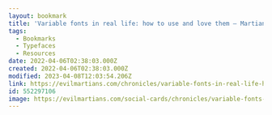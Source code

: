 ```yaml
---
layout: bookmark
title: 'Variable fonts in real life: how to use and love them — Martian Chronicles'
tags:
  - Bookmarks
  - Typefaces
  - Resources
date: 2022-04-06T02:38:03.000Z
created: 2022-04-06T02:38:03.000Z
modified: 2023-04-08T12:03:54.206Z
link: https://evilmartians.com/chronicles/variable-fonts-in-real-life-how-to-use-and-love-them
id: 552297106
image: https://evilmartians.com/social-cards/chronicles/variable-fonts-in-real-life-how-to-use-and-love-them.jpg
---
```

